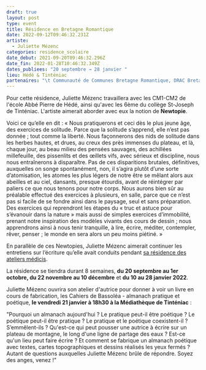 ```yaml
---
draft: true
layout: post
type: event
title: Résidence en Bretagne Romantique
date: 2022-09-12T09:46:32.231Z
artiste:
  - Juliette Mézenc
categories: residence_scolaire
date_debut: 2021-09-20T09:46:32.296Z
date_fin: 2022-01-28T10:46:32.349Z
dates_publiees: "20 septembre → 28 janvier "
lieu: Hédé & Tinténiac
partenaires: "\t Communauté de Communes Bretagne Romantique, DRAC Bretagne"
---
```

Pour cette résidence, Juliette Mézenc travaillera avec les CM1-CM2 de l'école Abbé Pierre de Hédé, ainsi qu'avec les 6ème du collège St-Joseph de Tinténiac. L'artiste aimerait aborder avec eux la notion de **Newtopie**.

 

Voici ce qu’elle en dit : « Nous pratiquerons et ceci dès le plus jeune âge, des exercices de solitude. Parce que la solitude s’apprend, elle n’est pas donnée ; tout comme la liberté. Nous façonnerons des nids de solitude dans les herbes hautes, et drues, au creux des près immenses du plateau, et là, chaque jour, au beau milieu des pensées sauvages, des achillées millefeuille, des pissenlits et des œillets vifs, avec sérieux et discipline, nous nous entraînerons à disparaître. Pas de ces disparitions brutales, définitives, auxquelles on songe spontanément, non, il s’agira plutôt d’une sorte d’atomisation, les atomes les plus légers de notre être se mêlant alors aux abeilles et au ciel, dansants, presque étourdis, avant de réintégrer par paliers ce que nous tenons pour notre corps. Nous aurons bien sûr au préalable effectué des exercices à plusieurs, en salle, parce que ce n’est pas si facile de se fondre ainsi dans le paysage, seul et sans préparation. Des exercices qui reprendront les étapes du « truc et astuce pour s’évanouir dans la nature » mais aussi de simples exercices d’immobilité, prenant notre inspiration des modèles vivants des cours de dessin ; nous apprendrons ainsi à nous tenir tranquille, à lire, écrire, méditer, contempler, rêver, penser ; le monde en sera alors un peu moins piétiné. »

 

En parallèle de ces Newtopies, Juliette Mézenc aimerait continuer les entretiens sur l’écriture qu’elle avait conduits pendant [sa résidence des ateliers médicis](https://almanachmezenc.wordpress.com/2018/01/10/39/).

 

La résidence se tiendra durant 8 semaines, **du 20 septembre au 1er octobre, du 22 novembre au 10 décembre** et **du 10 au 28 janvier 2022**.

 

Juliette Mézenc ouvrira son atelier d'autrice pour donner à voir un livre en cours de fabrication, les Cahiers de Bassoléa - almanach pratique et poétique, **le vendredi 21 janvier à 18h30 à la Médiathèque de Tinténiac** :

 

"Pourquoi un almanach aujourd'hui ? Le pratique peut-il être poétique ? Le poétique peut-il être pratique ? Le pratique et le poétique coexistent-il ? S’emmêlent-ils ? Qu'est-ce qui peut pousser une autrice à écrire sur un plateau de montagne, le long d'une ligne de partage des eaux ? Est-ce qu'un lieu peut faire écrire ? Et comment se fabrique un almanach poétique avec textes, cartes topographiques et dessins réalisés les yeux fermés ? Autant de questions auxquelles Juliette Mézenc brûle de répondre. Soyez des anges, venez !"